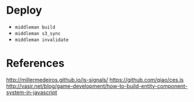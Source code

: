 
# Deploy
- `middleman build`
- `middleman s3_sync`
- `middleman invalidate`

# References

http://millermedeiros.github.io/js-signals/
https://github.com/qiao/ces.js
http://vasir.net/blog/game-development/how-to-build-entity-component-system-in-javascript
